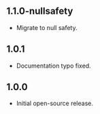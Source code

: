 ## 1.1.0-nullsafety

* Migrate to null safety.

## 1.0.1

- Documentation typo fixed.

## 1.0.0

- Initial open-source release.
